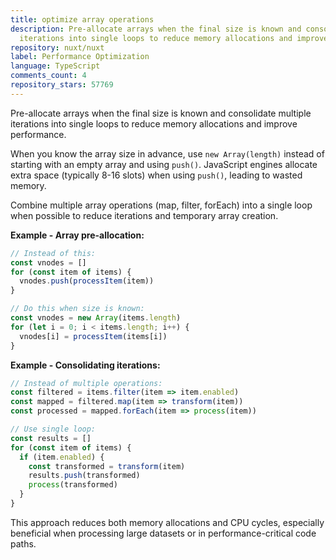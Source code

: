 ```yaml
---
title: optimize array operations
description: Pre-allocate arrays when the final size is known and consolidate multiple
  iterations into single loops to reduce memory allocations and improve performance.
repository: nuxt/nuxt
label: Performance Optimization
language: TypeScript
comments_count: 4
repository_stars: 57769
---
```


Pre-allocate arrays when the final size is known and consolidate multiple iterations into single loops to reduce memory allocations and improve performance.

When you know the array size in advance, use `new Array(length)` instead of starting with an empty array and using `push()`. JavaScript engines allocate extra space (typically 8-16 slots) when using `push()`, leading to wasted memory.

Combine multiple array operations (map, filter, forEach) into a single loop when possible to reduce iterations and temporary array creation.

**Example - Array pre-allocation:**
```javascript
// Instead of this:
const vnodes = []
for (const item of items) {
  vnodes.push(processItem(item))
}

// Do this when size is known:
const vnodes = new Array(items.length)
for (let i = 0; i < items.length; i++) {
  vnodes[i] = processItem(items[i])
}
```

**Example - Consolidating iterations:**
```javascript
// Instead of multiple operations:
const filtered = items.filter(item => item.enabled)
const mapped = filtered.map(item => transform(item))
const processed = mapped.forEach(item => process(item))

// Use single loop:
const results = []
for (const item of items) {
  if (item.enabled) {
    const transformed = transform(item)
    results.push(transformed)
    process(transformed)
  }
}
```

This approach reduces both memory allocations and CPU cycles, especially beneficial when processing large datasets or in performance-critical code paths.